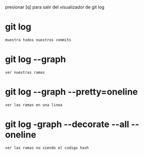 presionar [q] para salir del visualizador de git log

#   git log                 
    muestra todos nuestros commits

#   git log --graph
    ver nuestras ramas

#   git log --graph --pretty=oneline
    ver las ramas en una linea

#   git log -graph --decorate --all --oneline
    ver las ramas no viendo el codigo hash
